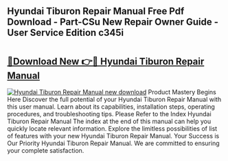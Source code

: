 ## Hyundai Tiburon Repair Manual Free Pdf Download - Part-CSu New Repair Owner Guide - User Service Edition c345i

# <h2><a href="http://bc3284.oget.top/?id=Hyundai+Tiburon+Repair+Manual">🔗Download New 👉🔴 Hyundai Tiburon Repair Manual</a></h2>

[![Hyundai Tiburon Repair Manual new download](https://i.imgur.com/5g1atiW.png)](http://bc3284.oget.top/?id=Hyundai+Tiburon+Repair+Manual)
Product Mastery Begins Here Discover the full potential of your Hyundai Tiburon Repair Manual with this user manual. Learn about its capabilities, installation steps, operating procedures, and troubleshooting tips. Please Refer to the Index Hyundai Tiburon Repair Manual The index at the end of this manual can help you quickly locate relevant information. Explore the limitless possibilities of list of features with your new Hyundai Tiburon Repair Manual. Your Success is Our Priority Hyundai Tiburon Repair Manual. We are committed to ensuring your complete satisfaction.
